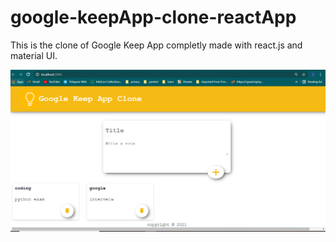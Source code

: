 # google-keepApp-clone-reactApp

This is the clone of Google Keep App completly made with
react.js and material UI.

      
![](/images/ss.PNG)

